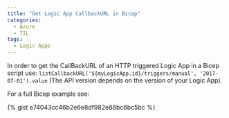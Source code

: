 ```yaml
---
title: "Get Logic App CallbackURL in Bicep"
categories:
  - Azure
  - TIL
tags:
  - Logic Apps
---
```


In order to get the CallBackURL of an HTTP triggered Logic App in a Bicep script use: `listCallbackURL('${myLogicApp.id}/triggers/manual', '2017-07-01').value` (The API version depends on the version of your Logic App).

For a full Bicep example see:

{% gist e74043cc46b2e6e8df982e88bc6bc5bc %}